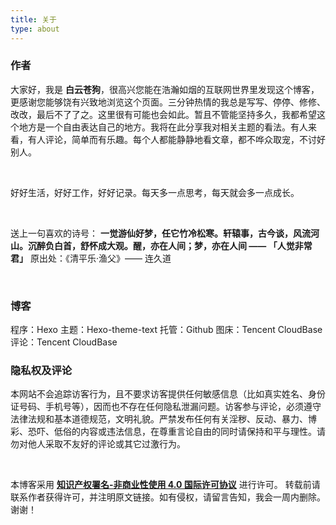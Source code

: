 ```yaml
---
title: 关于
type: about
---
```


### 作者
大家好，我是 **白云苍狗**，很高兴您能在浩瀚如烟的互联网世界里发现这个博客，更感谢您能够饶有兴致地浏览这个页面。三分钟热情的我总是写写、停停、修修、改改，最后不了了之。这里很有可能也会如此。暂且不管能坚持多久，我都希望这个地方是一个自由表达自己的地方。我将在此分享我对相关主题的看法。有人来看，有人评论，简单而有乐趣。每个人都能静静地看文章，都不哗众取宠，不讨好别人。

<br/>

好好生活，好好工作，好好记录。每天多一点思考，每天就会多一点成长。

<br/>

送上一句喜欢的诗号： **一觉游仙好梦，任它竹冷松寒。轩辕事，古今谈，风流河山。沉醉负白首，舒怀成大观。醒，亦在人间；梦，亦在人间 ——  「人觉非常君」**
原出处：《清平乐‧渔父》—— 连久道  

<br/>

### 博客
程序：Hexo 
主题：Hexo-theme-text 
托管：Github 
图床：Tencent CloudBase
评论：Tencent CloudBase
<br/>

### 隐私权及评论
本网站不会追踪访客行为，且不要求访客提供任何敏感信息（比如真实姓名、身份证号码、手机号等），因而也不存在任何隐私泄漏问题。访客参与评论，必须遵守法律法规和基本道德规范，文明礼貌。严禁发布任何有关淫秽、反动、暴力、博彩、恐吓、低俗的内容或违法信息，在尊重言论自由的同时请保持和平与理性。请勿对他人采取不友好的评论或其它过激行为。

<br/>

本博客采用 <strong>[知识产权署名-非商业性使用 4.0 国际许可协议](https://creativecommons.org/licenses/by-nc-sa/4.0/deed.zh)</strong> 进行许可。
转载前请联系作者获得许可，并注明原文链接。如有侵权，请留言告知，我会一周内删除。谢谢！